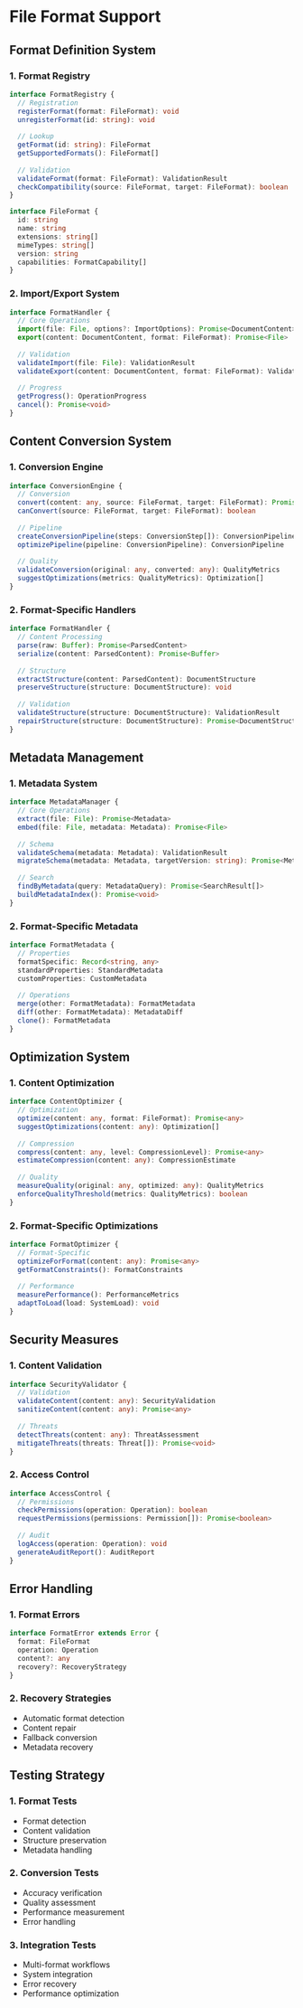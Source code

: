 # File Format Support

## Format Definition System

### 1. Format Registry
```typescript
interface FormatRegistry {
  // Registration
  registerFormat(format: FileFormat): void
  unregisterFormat(id: string): void
  
  // Lookup
  getFormat(id: string): FileFormat
  getSupportedFormats(): FileFormat[]
  
  // Validation
  validateFormat(format: FileFormat): ValidationResult
  checkCompatibility(source: FileFormat, target: FileFormat): boolean
}

interface FileFormat {
  id: string
  name: string
  extensions: string[]
  mimeTypes: string[]
  version: string
  capabilities: FormatCapability[]
}
```

### 2. Import/Export System
```typescript
interface FormatHandler {
  // Core Operations
  import(file: File, options?: ImportOptions): Promise<DocumentContent>
  export(content: DocumentContent, format: FileFormat): Promise<File>
  
  // Validation
  validateImport(file: File): ValidationResult
  validateExport(content: DocumentContent, format: FileFormat): ValidationResult
  
  // Progress
  getProgress(): OperationProgress
  cancel(): Promise<void>
}
```

## Content Conversion System

### 1. Conversion Engine
```typescript
interface ConversionEngine {
  // Conversion
  convert(content: any, source: FileFormat, target: FileFormat): Promise<any>
  canConvert(source: FileFormat, target: FileFormat): boolean
  
  // Pipeline
  createConversionPipeline(steps: ConversionStep[]): ConversionPipeline
  optimizePipeline(pipeline: ConversionPipeline): ConversionPipeline
  
  // Quality
  validateConversion(original: any, converted: any): QualityMetrics
  suggestOptimizations(metrics: QualityMetrics): Optimization[]
}
```

### 2. Format-Specific Handlers
```typescript
interface FormatHandler {
  // Content Processing
  parse(raw: Buffer): Promise<ParsedContent>
  serialize(content: ParsedContent): Promise<Buffer>
  
  // Structure
  extractStructure(content: ParsedContent): DocumentStructure
  preserveStructure(structure: DocumentStructure): void
  
  // Validation
  validateStructure(structure: DocumentStructure): ValidationResult
  repairStructure(structure: DocumentStructure): Promise<DocumentStructure>
}
```

## Metadata Management

### 1. Metadata System
```typescript
interface MetadataManager {
  // Core Operations
  extract(file: File): Promise<Metadata>
  embed(file: File, metadata: Metadata): Promise<File>
  
  // Schema
  validateSchema(metadata: Metadata): ValidationResult
  migrateSchema(metadata: Metadata, targetVersion: string): Promise<Metadata>
  
  // Search
  findByMetadata(query: MetadataQuery): Promise<SearchResult[]>
  buildMetadataIndex(): Promise<void>
}
```

### 2. Format-Specific Metadata
```typescript
interface FormatMetadata {
  // Properties
  formatSpecific: Record<string, any>
  standardProperties: StandardMetadata
  customProperties: CustomMetadata
  
  // Operations
  merge(other: FormatMetadata): FormatMetadata
  diff(other: FormatMetadata): MetadataDiff
  clone(): FormatMetadata
}
```

## Optimization System

### 1. Content Optimization
```typescript
interface ContentOptimizer {
  // Optimization
  optimize(content: any, format: FileFormat): Promise<any>
  suggestOptimizations(content: any): Optimization[]
  
  // Compression
  compress(content: any, level: CompressionLevel): Promise<any>
  estimateCompression(content: any): CompressionEstimate
  
  // Quality
  measureQuality(original: any, optimized: any): QualityMetrics
  enforceQualityThreshold(metrics: QualityMetrics): boolean
}
```

### 2. Format-Specific Optimizations
```typescript
interface FormatOptimizer {
  // Format-Specific
  optimizeForFormat(content: any): Promise<any>
  getFormatConstraints(): FormatConstraints
  
  // Performance
  measurePerformance(): PerformanceMetrics
  adaptToLoad(load: SystemLoad): void
}
```

## Security Measures

### 1. Content Validation
```typescript
interface SecurityValidator {
  // Validation
  validateContent(content: any): SecurityValidation
  sanitizeContent(content: any): Promise<any>
  
  // Threats
  detectThreats(content: any): ThreatAssessment
  mitigateThreats(threats: Threat[]): Promise<void>
}
```

### 2. Access Control
```typescript
interface AccessControl {
  // Permissions
  checkPermissions(operation: Operation): boolean
  requestPermissions(permissions: Permission[]): Promise<boolean>
  
  // Audit
  logAccess(operation: Operation): void
  generateAuditReport(): AuditReport
}
```

## Error Handling

### 1. Format Errors
```typescript
interface FormatError extends Error {
  format: FileFormat
  operation: Operation
  content?: any
  recovery?: RecoveryStrategy
}
```

### 2. Recovery Strategies
- Automatic format detection
- Content repair
- Fallback conversion
- Metadata recovery

## Testing Strategy

### 1. Format Tests
- Format detection
- Content validation
- Structure preservation
- Metadata handling

### 2. Conversion Tests
- Accuracy verification
- Quality assessment
- Performance measurement
- Error handling

### 3. Integration Tests
- Multi-format workflows
- System integration
- Error recovery
- Performance optimization